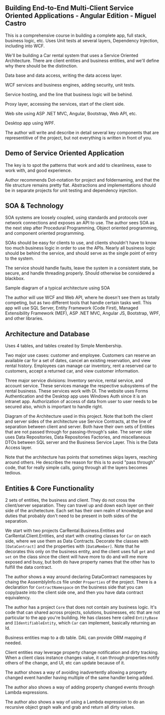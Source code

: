 Building End-to-End Multi-Client Service Oriented Applications - Angular Edition - Miguel Castro
--------------------------------------------

This is a comprehensive course in building a complete app, full stack, business logic, etc. Uses Unit tests at several layers, Dependency Injection, including into WCF.

We'll be building a Car rental system that uses a Service Oriented Architecture. There are client entities and business entities, and we'll define why there should be the distinction.

Data base and data access, writing the data access layer.

WCF services and business engines, adding security, unit tests.

Service hosting, and the line that business logic will be behind.

Proxy layer, accessing the services, start of the client side.

Web site using ASP .NET MVC, Angular, Bootstrap, Web API, etc.

Desktop app using WPF.

The author will write and describe in detail several key components that are representitive of the project, but not everything is written in front of you.

## Demo of Service Oriented Application

The key is to spot the patterns that work and add to cleanliness, ease to work with, and good experience.

Author recommends Dot-notation for project and foldernaming, and that the file structure remains pretty flat. Abstractions and implementations should be in separate projects for unit testing and dependency injection.

## SOA & Technology

SOA systems are loosely coupled, using standards and protocols over network connections and exposes an API to use. The author sees SOA as the next step after Procedural Programming, Object oriented programming, and component oriented programming.

SOAs should be easy for clients to use, and clients shouldn't have to know too much business logic in order to use the APIs. Nearly all business logic should be behind the service, and should serve as the single point of entry to the system.

The service should handle faults, leave the system in a consistent state, be secure, and handle threading properly. Should otherwise be considered a blackbox.

Sample diagram of a typical architecture using SOA

The author will use WCF and Web API, where he doesn't see them as totally competing, but as two different tools that handle certain tasks well. This app will use SQL Server, Entity Framework (Code First), Managed Extensibility Framework (MEF), ASP .NET MVC, Angular JS, Bootstrap, WPF, and other libraries.

## Architecture and Database

Uses 4 tables, and tables created by Simple Membership.

Two major use cases: customer and employee. Customers can reserve an available car for a set of dates, cancel an existing reservation, and view rental history. Employees can manage car inventory, rent a reserved car to customers, accept a returned car, and view customer information.

Three major service divisions: Inventory service, rental service, and account service. These services manage the respective subsystems of the rental business. These services work with DI. The website uses Forms Authentication and the Desktop app uses Windows Auth since it is an intranet app. Authorization of access of data from user to user needs to be secured also, which is important to handle right.

Diagram of the Architecture used in this project. Note that both the client and server sides of the architecture use Service Contracts, at the line of separation between client and server. Both have their own sets of Entities that are not passed through for passing-through's sake. The server side uses Data Repositories, Data Repositories Factories, and miscellaneous DTOs between SQL server and the Business Service Layer. This is the Data Access layer.

Note that the architecture has points that sometimes skips layers, reaching around others. He describes the reason for this is to avoid "pass through" code, that for really simple calls, going through all the layers becomes tedious.

## Entities & Core Functionality

2 sets of entities, the business and client. They do not cross the client/server separation. They can travel up and down each layer on their side of the archetecture. Each set has their own realm of knowledge and duties that probably don't need to be present in both sides of the separation.

We start with two projects CarRental.Business.Entities and CarRental.Client.Entities, and start with creating classes for `Car` on each side, where we use them as Data Contracts. Decorate the classes with `[DataContract]` and the properties with `[DataMember]`. Note that he decorates this only on the business entity, and the client uses full `get` and `set` on the class since the client will have more to do and will me more exposed and busy, but both do have property names that the other has to fulfill the data contract.

The author shows a way around declaring DataContract namespaces by chaing the AssemblyInfo.cs file under `Properties` of the project. There is a declaration for `ContractNamespace` on the business side that you can copy/paste into the client side one, and then you have data contract equivalency.

The author has a project `Core` that does not contain any business logic. It's code that can shared across projects, solutions, businesses, etc that are not particular to the app you're building. He has classes here called `EntityBase` and `IIdentifiableEntity`, which `Car` can implement, basically returning an Id.

Business entities map to a db table. DAL can provide ORM mapping if needed.

Client entities may leverage property change notification and dirty tracking. When a client class instance changes value, it can through properties notify others of the change, and UI, etc can update because of it.

The author shows a way of avoiding inadvertently allowing a property changed event handler having multiple of the same handler being added.

The author also shows a way of adding property changed events through Lambda expressions.

The author also shows a way of using a Lambda expression to do an recursive object graph walk and grab and return all dirty values.


